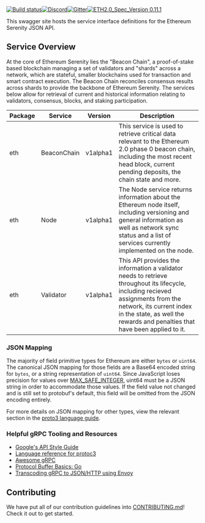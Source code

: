 [![Build status](https://badge.buildkite.com/62be08099e9e228b165c2dba69c637eb9ca7a1ca95efd54b9f.svg?branch=master)](https://buildkite.com/prysmatic-labs/ethereum-apis)[![Discord](https://user-images.githubusercontent.com/7288322/34471967-1df7808a-efbb-11e7-9088-ed0b04151291.png)](https://discord.gg/KSA7rPr)[![Gitter](https://badges.gitter.im/Join%20Chat.svg)](https://gitter.im/prysmaticlabs/geth-sharding?utm_source=badge&utm_medium=badge&utm_campaign=pr-badge)[![ETH2.0_Spec_Version 0.11.1](https://img.shields.io/badge/ETH2.0%20Spec%20Version-v0.11.1-blue.svg)](https://github.com/ethereum/eth2.0-specs/tree/v0.11.1)

This swagger site hosts the service interface definitions for the Ethereum Serenity JSON API.

## Service Overview

At the core of Ethereum Serenity lies the "Beacon Chain", a proof-of-stake based blockchain managing a set of validators and "shards" across a network, which are stateful, smaller blockchains used for transaction and smart contract execution. The Beacon Chain reconciles consensus results across shards to provide the backbone of Ethereum Serenity. The services below allow for retrieval of current and historical information relating to validators, consensus, blocks, and staking participation.

| Package | Service | Version | Description |
|---------|---------|---------|-------------|
| eth | BeaconChain | v1alpha1 | This service is used to retrieve critical data relevant to the Ethereum 2.0 phase 0 beacon chain, including the most recent head block, current pending deposits, the chain state and more. |
| eth | Node | v1alpha1 | The Node service returns information about the Ethereum node itself, including versioning and general information as well as network sync status and a list of services currently implemented on the node.
| eth | Validator | v1alpha1 | This API provides the information a validator needs to retrieve throughout its lifecycle, including recieved assignments from the network, its current index in the state, as well the rewards and penalties that have been applied to it.

### JSON Mapping

The majority of field primitive types for Ethereum are either `bytes` or `uint64`. The canonical JSON mapping for those fields are a Base64 encoded string for `bytes`, or a string representation of `uint64`. Since JavaScript loses precision for values over [MAX_SAFE_INTEGER](https://developer.mozilla.org/en-US/docs/Web/JavaScript/Reference/Global_Objects/Number/MAX_SAFE_INTEGER), uint64 must be a JSON string in order to accommodate those values. If the field value not changed and is still set to protobuf's default, this field will be omitted from the JSON encoding entirely.

For more details on JSON mapping for other types, view the relevant section in the [proto3 language guide](https://developers.google.com/protocol-buffers/docs/proto3#json).

### Helpful gRPC Tooling and Resources

- [Google's API Style Guide](https://cloud.google.com/apis/design/)
- [Language reference for protoc3](https://developers.google.com/protocol-buffers/docs/proto3)
- [Awesome gRPC](https://github.com/grpc-ecosystem/awesome-grpc)
- [Protocol Buffer Basics: Go](https://developers.google.com/protocol-buffers/docs/gotutorial)
- [Transcoding gRPC to JSON/HTTP using Envoy](https://blog.jdriven.com/2018/11/transcoding-grpc-to-http-json-using-envoy/)


## Contributing
We have put all of our contribution guidelines into [CONTRIBUTING.md](https://github.com/prysmaticlabs/prysm/blob/master/CONTRIBUTING.md)! Check it out to get started.